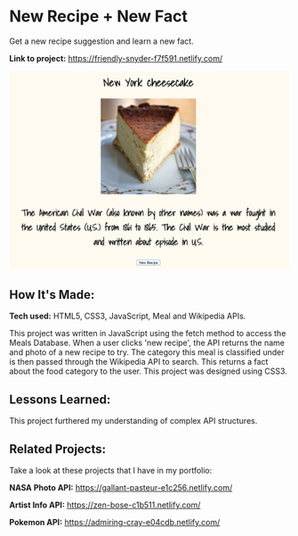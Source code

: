 # New Recipe + New Fact
Get a new recipe suggestion and learn a new fact.

**Link to project:** https://friendly-snyder-f7f591.netlify.com/

![alt tag](pic.png)

## How It's Made:

**Tech used:** HTML5, CSS3, JavaScript, Meal and Wikipedia APIs.

This project was written in JavaScript using the fetch method to access the Meals Database. When a user clicks 'new recipe', the API returns the name and photo of a new recipe to try. The category this meal is classified under is then passed through the Wikipedia API to search. This returns a fact about the food category to the user. This project was designed using CSS3.

## Lessons Learned:

This project furthered my understanding of complex API structures.

## Related Projects:
Take a look at these projects that I have in my portfolio:

**NASA Photo API:** https://gallant-pasteur-e1c256.netlify.com/

**Artist Info API:** https://zen-bose-c1b511.netlify.com/

**Pokemon API:** https://admiring-cray-e04cdb.netlify.com/
